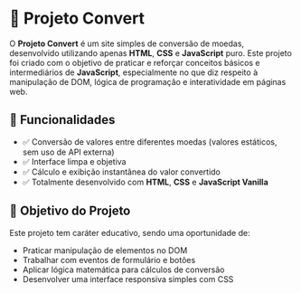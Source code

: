 # 💱 Projeto Convert

O **Projeto Convert** é um site simples de conversão de moedas, desenvolvido utilizando apenas **HTML**, **CSS** e **JavaScript** puro. Este projeto foi criado com o objetivo de praticar e reforçar conceitos básicos e intermediários de **JavaScript**, especialmente no que diz respeito à manipulação de DOM, lógica de programação e interatividade em páginas web.

## 🚀 Funcionalidades

- ✅ Conversão de valores entre diferentes moedas (valores estáticos, sem uso de API externa)
- ✅ Interface limpa e objetiva
- ✅ Cálculo e exibição instantânea do valor convertido
- ✅ Totalmente desenvolvido com **HTML**, **CSS** e **JavaScript Vanilla**

## 🎯 Objetivo do Projeto

Este projeto tem caráter educativo, sendo uma oportunidade de:

- Praticar manipulação de elementos no DOM
- Trabalhar com eventos de formulário e botões
- Aplicar lógica matemática para cálculos de conversão
- Desenvolver uma interface responsiva simples com CSS
